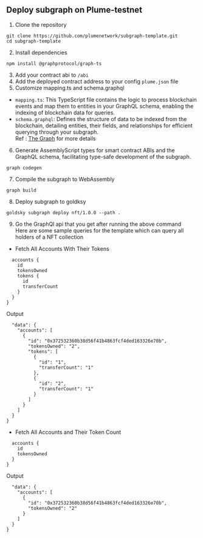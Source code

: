 ## Deploy subgraph on Plume-testnet
1. Clone the repository
``` 
git clone https://github.com/plumenetwork/subgraph-template.git
cd subgraph-template
```
2. Install dependencies
```
npm install @graphprotocol/graph-ts 
```
3. Add your contract abi to `/abi`
4. Add the deployed contract address to your config `plume.json` file
5. Customize mapping.ts and schema.graphql 
* `mapping.ts`: This TypeScript file contains the logic to process blockchain events and map them to entities in your GraphQL schema, enabling the indexing of blockchain data for queries.
* `schema.graphql`: Defines the structure of data to be indexed from the blockchain, detailing entities, their fields, and relationships for efficient querying through your subgraph. <br>
Ref : [The Graph](https://thegraph.com/docs/en/developing/creating-a-subgraph/) for more details
6. Generate AssemblyScript types for smart contract ABIs and the GraphQL schema, facilitating type-safe development of the subgraph.
```
graph codegen
```

7. Compile the subgraph to WebAssembly
```
graph build
```

8. Deploy subgraph to goldksy
```
goldsky subgraph deploy nft/1.0.0 --path .
```
9. Go the GraphQl api that you get after running the above command <br>
Here are some sample queries for the template which can query all holders of a NFT collection
* Fetch All Accounts With Their Tokens
```
  accounts {
    id
    tokensOwned
    tokens {
      id
      transferCount
    }
  }
}
```
Output
``` {
  "data": {
    "accounts": [
      {
        "id": "0x372532360b38d56f41b4863fcf4ded163326e70b",
        "tokensOwned": "2",
        "tokens": [
          {
            "id": "1",
            "transferCount": "1"
          },
          {
            "id": "2",
            "transferCount": "1"
          }
        ]
      }
    ]
  }
}
```
* Fetch All Accounts and Their Token Count
```{
  accounts {
    id
    tokensOwned
  }
}

```
Output
```{
  "data": {
    "accounts": [
      {
        "id": "0x372532360b38d56f41b4863fcf4ded163326e70b",
        "tokensOwned": "2"
      }
    ]
  }
}
```
